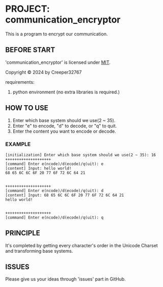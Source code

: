 # PROJECT: communication_encryptor

This is a program to encrypt our communication.

## BEFORE START

'communication_encryptor' is licensed under [MIT](./LICENSE-MIT).

Copyright © 2024 by Creeper32767

requirements:

1. python environment (no extra libraries is required.)

## HOW TO USE

1. Enter which base system should we use(2 ~ 35).
2. Enter "e" to encode, "d" to decode, or "q" to quit.
3. Enter the content you want to encode or decode.

### EXAMPLE

```
[initialization] Enter which base system should we use(2 ~ 35): 16
++++++++++++++++++++
[command] Enter e(ncode)/d(ecode)/q(uit): e
[content] Input: hello world!
68 65 6C 6C 6F 20 77 6F 72 6C 64 21 


++++++++++++++++++++
[command] Enter e(ncode)/d(ecode)/q(uit): d
[content] Input: 68 65 6C 6C 6F 20 77 6F 72 6C 64 21
hello world!


++++++++++++++++++++
[command] Enter e(ncode)/d(ecode)/q(uit): q
```

## PRINCIPLE

It's completed by getting every character's order in the Unicode Charset and transforming base systems.

## ISSUES

Please give us your ideas through 'issues' part in GitHub.
